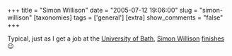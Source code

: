 +++
title = "Simon Willison"
date = "2005-07-12 19:06:00"
slug = "simon-willison"
[taxonomies]
tags = ['general']
[extra]
show_comments = "false"
+++

Typical, just as I get a job at the [University of Bath](http://www.bath.ac.uk/), [Simon Willison](http://simon.incutio.com) [finishes](http://www.flickr.com/photos/simon/24455043/) 😉
